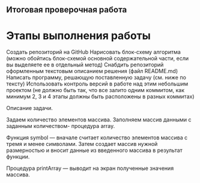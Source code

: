 ## Итоговая проверочная работа
# Этапы выполнения работы

Создать репозиторий на GitHub
Нарисовать блок-схему алгоритма (можно обойтись блок-схемой основной содержательной части, если вы выделяете ее в отдельный метод)
Снабдить репозиторий оформленным текстовым описанием решения (файл README.md)
Написать программу, решающую поставленную задачу (см. ниже по тексту)
Использовать контроль версий в работе над этим небольшим проектом (не должно быть так, что все залито одним коммитом, как минимум 2, 3 и 4 этапы должны быть расположены в разных коммитах)

Описание задачи.

Задаем количество элементов массива.
Заполняем массив данными с заданным количеством- процедура array.

Функция symbol — вначале считает количество элементов массива с тремя и менее символами. Затем создает массив нужной размерностью и вносит данные из введенного массива в результат функции.

Процедура printArray — выводит на экран полученные значения массива.


